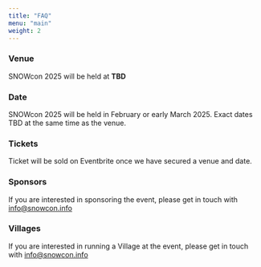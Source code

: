 ```yaml
---
title: "FAQ"
menu: "main"
weight: 2
---
```


### Venue
SNOWcon 2025 will be held at **TBD**

### Date
SNOWcon 2025 will be held in February or early March 2025. Exact dates TBD at the same time as the venue.

### Tickets
Ticket will be sold on Eventbrite once we have secured a venue and date. 

### Sponsors
If you are interested in sponsoring the event, please get in touch with info@snowcon.info

### Villages
If you are interested in running a Village at the event, please get in touch with info@snowcon.info
